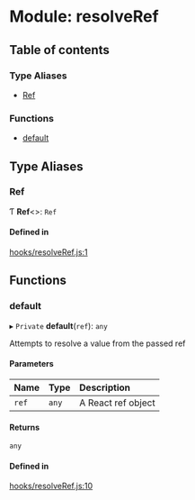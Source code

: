 # Module: resolveRef

## Table of contents

### Type Aliases

- [Ref](resolveRef.md#ref)

### Functions

- [default](resolveRef.md#default)

## Type Aliases

### Ref

Ƭ **Ref**<\>: `Ref`

#### Defined in

[hooks/resolveRef.js:1](https://github.com/Twipped/hooks/blob/f27aaa6/hooks/resolveRef.js#L1)

## Functions

### default

▸ `Private` **default**(`ref`): `any`

Attempts to resolve a value from the passed ref

#### Parameters

| Name | Type | Description |
| :------ | :------ | :------ |
| `ref` | `any` | A React ref object |

#### Returns

`any`

#### Defined in

[hooks/resolveRef.js:10](https://github.com/Twipped/hooks/blob/f27aaa6/hooks/resolveRef.js#L10)
